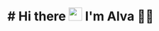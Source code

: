 <!-- @format -->

# # Hi there <img src="https://github.com/TheDudeThatCode/TheDudeThatCode/blob/master/Assets/Hi.gif" width="30px"> I'm Alva 🧑🏻
